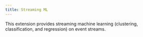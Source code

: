 ```yaml
---
title: Streaming ML
---
```


This extension provides streaming machine learning (clustering, classification, and regression) on event streams.
